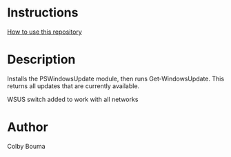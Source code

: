 # Instructions
[How to use this repository](../../README.md)

# Description

Installs the PSWindowsUpdate module, then runs Get-WindowsUpdate. This returns all updates that are currently available.

WSUS switch added to work with all networks

# Author
Colby Bouma